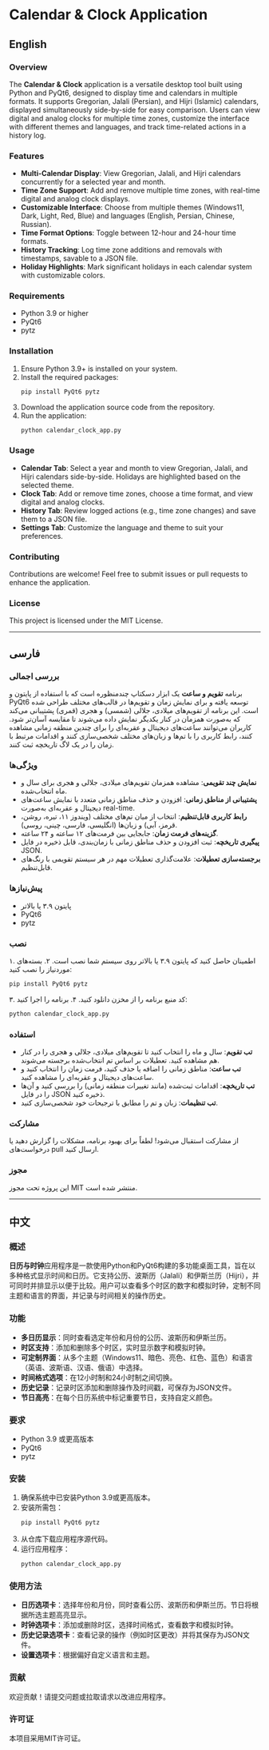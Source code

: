 # Calendar & Clock Application

## English

### Overview
The **Calendar & Clock** application is a versatile desktop tool built using Python and PyQt6, designed to display time and calendars in multiple formats. It supports Gregorian, Jalali (Persian), and Hijri (Islamic) calendars, displayed simultaneously side-by-side for easy comparison. Users can view digital and analog clocks for multiple time zones, customize the interface with different themes and languages, and track time-related actions in a history log.

### Features
- **Multi-Calendar Display**: View Gregorian, Jalali, and Hijri calendars concurrently for a selected year and month.
- **Time Zone Support**: Add and remove multiple time zones, with real-time digital and analog clock displays.
- **Customizable Interface**: Choose from multiple themes (Windows11, Dark, Light, Red, Blue) and languages (English, Persian, Chinese, Russian).
- **Time Format Options**: Toggle between 12-hour and 24-hour time formats.
- **History Tracking**: Log time zone additions and removals with timestamps, savable to a JSON file.
- **Holiday Highlights**: Mark significant holidays in each calendar system with customizable colors.

### Requirements
- Python 3.9 or higher
- PyQt6
- pytz

### Installation
1. Ensure Python 3.9+ is installed on your system.
2. Install the required packages:
   ```bash
   pip install PyQt6 pytz
   ```
3. Download the application source code from the repository.
4. Run the application:
   ```bash
   python calendar_clock_app.py
   ```

### Usage
- **Calendar Tab**: Select a year and month to view Gregorian, Jalali, and Hijri calendars side-by-side. Holidays are highlighted based on the selected theme.
- **Clock Tab**: Add or remove time zones, choose a time format, and view digital and analog clocks.
- **History Tab**: Review logged actions (e.g., time zone changes) and save them to a JSON file.
- **Settings Tab**: Customize the language and theme to suit your preferences.

### Contributing
Contributions are welcome! Feel free to submit issues or pull requests to enhance the application.

### License
This project is licensed under the MIT License.

---

## فارسی

### بررسی اجمالی
برنامه **تقویم و ساعت** یک ابزار دسکتاپ چندمنظوره است که با استفاده از پایتون و PyQt6 توسعه یافته و برای نمایش زمان و تقویم‌ها در قالب‌های مختلف طراحی شده است. این برنامه از تقویم‌های میلادی، جلالی (شمسی) و هجری (قمری) پشتیبانی می‌کند که به‌صورت همزمان در کنار یکدیگر نمایش داده می‌شوند تا مقایسه آسان‌تر شود. کاربران می‌توانند ساعت‌های دیجیتال و عقربه‌ای را برای چندین منطقه زمانی مشاهده کنند، رابط کاربری را با تم‌ها و زبان‌های مختلف شخصی‌سازی کنند و اقدامات مرتبط با زمان را در یک لاگ تاریخچه ثبت کنند.

### ویژگی‌ها
- **نمایش چند تقویمی**: مشاهده همزمان تقویم‌های میلادی، جلالی و هجری برای سال و ماه انتخاب‌شده.
- **پشتیبانی از مناطق زمانی**: افزودن و حذف مناطق زمانی متعدد با نمایش ساعت‌های دیجیتال و عقربه‌ای به‌صورت real-time.
- **رابط کاربری قابل‌تنظیم**: انتخاب از میان تم‌های مختلف (ویندوز ۱۱، تیره، روشن، قرمز، آبی) و زبان‌ها (انگلیسی، فارسی، چینی، روسی).
- **گزینه‌های فرمت زمان**: جابجایی بین فرمت‌های ۱۲ ساعته و ۲۴ ساعته.
- **پیگیری تاریخچه**: ثبت افزودن و حذف مناطق زمانی با زمان‌بندی، قابل ذخیره در فایل JSON.
- **برجسته‌سازی تعطیلات**: علامت‌گذاری تعطیلات مهم در هر سیستم تقویمی با رنگ‌های قابل‌تنظیم.

### پیش‌نیازها
- پایتون ۳.۹ یا بالاتر
- PyQt6
- pytz

### نصب
۱. اطمینان حاصل کنید که پایتون ۳.۹ یا بالاتر روی سیستم شما نصب است.
۲. بسته‌های موردنیاز را نصب کنید:
   ```bash
   pip install PyQt6 pytz
   ```
۳. کد منبع برنامه را از مخزن دانلود کنید.
۴. برنامه را اجرا کنید:
   ```bash
   python calendar_clock_app.py
   ```

### استفاده
- **تب تقویم**: سال و ماه را انتخاب کنید تا تقویم‌های میلادی، جلالی و هجری را در کنار هم مشاهده کنید. تعطیلات بر اساس تم انتخاب‌شده برجسته می‌شوند.
- **تب ساعت**: مناطق زمانی را اضافه یا حذف کنید، فرمت زمان را انتخاب کنید و ساعت‌های دیجیتال و عقربه‌ای را مشاهده کنید.
- **تب تاریخچه**: اقدامات ثبت‌شده (مانند تغییرات منطقه زمانی) را بررسی کنید و آن‌ها را در فایل JSON ذخیره کنید.
- **تب تنظیمات**: زبان و تم را مطابق با ترجیحات خود شخصی‌سازی کنید.

### مشارکت
از مشارکت استقبال می‌شود! لطفاً برای بهبود برنامه، مشکلات را گزارش دهید یا درخواست‌های pull ارسال کنید.

### مجوز
این پروژه تحت مجوز MIT منتشر شده است.

---

## 中文

### 概述
**日历与时钟**应用程序是一款使用Python和PyQt6构建的多功能桌面工具，旨在以多种格式显示时间和日历。它支持公历、波斯历（Jalali）和伊斯兰历（Hijri），并可同时并排显示以便于比较。用户可以查看多个时区的数字和模拟时钟，定制不同主题和语言的界面，并记录与时间相关的操作历史。

### 功能
- **多日历显示**：同时查看选定年份和月份的公历、波斯历和伊斯兰历。
- **时区支持**：添加和删除多个时区，实时显示数字和模拟时钟。
- **可定制界面**：从多个主题（Windows11、暗色、亮色、红色、蓝色）和语言（英语、波斯语、汉语、俄语）中选择。
- **时间格式选项**：在12小时制和24小时制之间切换。
- **历史记录**：记录时区添加和删除操作及时间戳，可保存为JSON文件。
- **节日高亮**：在每个日历系统中标记重要节日，支持自定义颜色。

### 要求
- Python 3.9 或更高版本
- PyQt6
- pytz

### 安装
1. 确保系统中已安装Python 3.9或更高版本。
2. 安装所需包：
   ```bash
   pip install PyQt6 pytz
   ```
3. 从仓库下载应用程序源代码。
4. 运行应用程序：
   ```bash
   python calendar_clock_app.py
   ```

### 使用方法
- **日历选项卡**：选择年份和月份，同时查看公历、波斯历和伊斯兰历。节日将根据所选主题高亮显示。
- **时钟选项卡**：添加或删除时区，选择时间格式，查看数字和模拟时钟。
- **历史记录选项卡**：查看记录的操作（例如时区更改）并将其保存为JSON文件。
- **设置选项卡**：根据偏好自定义语言和主题。

### 贡献
欢迎贡献！请提交问题或拉取请求以改进应用程序。

### 许可证
本项目采用MIT许可证。